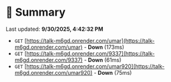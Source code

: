 # 📖 Summary
Last updated: **9/30/2025, 4:42:32 PM**

- `GET` [https://talk-m6gd.onrender.com/umar](https://talk-m6gd.onrender.com/umar) - **Down** (173ms)
- `GET` [https://talk-m6gd.onrender.com/9337](https://talk-m6gd.onrender.com/9337) - **Down** (61ms)
- `GET` [https://talk-m6gd.onrender.com/umar920](https://talk-m6gd.onrender.com/umar920) - **Down** (75ms)
